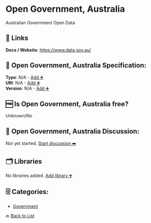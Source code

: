 # Open Government, Australia

Australian Government Open Data

##  🔗 Links
**Docs / Website**: https://www.data.gov.au/

## 🧬 Open Government, Australia Specification:
**Type**: N/A - [Add ➕](https://github.com/apis-list/apis-list/edit/main/apis/open-government-australia/open-government-australia.yaml)  
**URI**: N/A - [Add ➕](https://github.com/apis-list/apis-list/edit/main/apis/open-government-australia/open-government-australia.yaml)  
**Version**: N/A - [Add ➕](https://github.com/apis-list/apis-list/edit/main/apis/open-government-australia/open-government-australia.yaml)

## 🆓 Is Open Government, Australia free?
 Unknown/No 

## 💬 Open Government, Australia Discussion:
Not yet started. [Start discussion ➡️](https://github.com/apis-list/apis-list/discussions/new)

## 🗂️ Libraries

No libraries added. [Add library ➕](https://github.com/apis-list/apis-list/edit/main/apis/open-government-australia/open-government-australia.yaml)    


## 🗄️ Categories:
- [Government](https://github.com/apis-list/apis-list#government-)

🔙  [Back to List](https://github.com/apis-list/apis-list)
